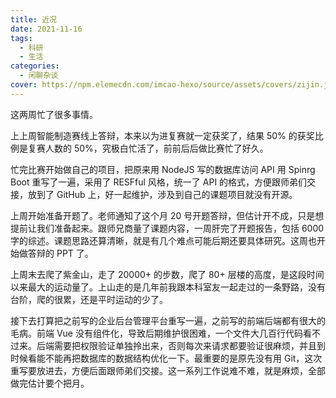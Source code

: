 ```yaml
---
title: 近况
date: 2021-11-16
tags:
  - 科研
  - 生活
categories:
  - 闲聊杂谈
cover: https://npm.elemecdn.com/imcao-hexo/source/assets/covers/zijin.jpg
---
```


这两周忙了很多事情。

上上周智能制造赛线上答辩，本来以为进复赛就一定获奖了，结果 50% 的获奖比例是复赛人数的 50%，究极白忙活了，前前后后做比赛忙了好久。

忙完比赛开始做自己的项目，把原来用 NodeJS 写的数据库访问 API 用 Spinrg Boot 重写了一遍，采用了 RESFful 风格，统一了 API 的格式，方便跟师弟们交接，放到了 GitHub 上，好一起维护，涉及到自己的课题项目就没有开源。

上周开始准备开题了。老师通知了这个月 20 号开题答辩，但估计开不成，只是想提前让我们准备起来。跟师兄商量了课题内容，一周肝完了开题报告，包括 6000 字的综述。课题思路还算清晰，就是有几个难点可能后期还要具体研究。这周也开始做答辩的 PPT 了。

上周末去爬了紫金山，走了 20000+ 的步数，爬了 80+ 层楼的高度，是这段时间以来最大的运动量了。上山走的是几年前我跟本科室友一起走过的一条野路，没有台阶，爬的很累，还是平时运动的少了。

接下去打算把之前写的企业后台管理平台重写一遍，之前写的前端后端都有很大的毛病。前端 Vue 没有组件化，导致后期维护很困难，一个文件大几百行代码看不过来。后端需要把权限验证单独拎出来，否则每次来请求都要验证很麻烦，并且到时候看能不能再把数据库的数据结构优化一下。最重要的是原先没有用 Git，这次重写要放进去，方便后面跟师弟们交接。这一系列工作说难不难，就是麻烦，全部做完估计要个把月。
